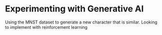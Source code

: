 # Experimenting with Generative AI

Using the MNST dataset to generate a new character that is similar. Looking to implement with reinforcement learning
